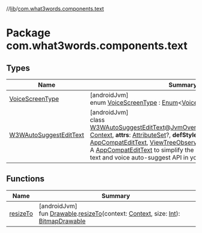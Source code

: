 //[lib](../../index.md)/[com.what3words.components.text](index.md)

# Package com.what3words.components.text

## Types

| Name | Summary |
|---|---|
| [VoiceScreenType](-voice-screen-type/index.md) | [androidJvm]<br>enum [VoiceScreenType](-voice-screen-type/index.md) : [Enum](https://kotlinlang.org/api/latest/jvm/stdlib/kotlin/-enum/index.html)<[VoiceScreenType](-voice-screen-type/index.md)> |
| [W3WAutoSuggestEditText](-w3-w-auto-suggest-edit-text/index.md) | [androidJvm]<br>class [W3WAutoSuggestEditText](-w3-w-auto-suggest-edit-text/index.md)@[JvmOverloads](https://kotlinlang.org/api/latest/jvm/stdlib/kotlin.jvm/-jvm-overloads/index.html)()constructor(**context**: [Context](https://developer.android.com/reference/kotlin/android/content/Context.html), **attrs**: [AttributeSet](https://developer.android.com/reference/kotlin/android/util/AttributeSet.html)?, **defStyleAttr**: [Int](https://kotlinlang.org/api/latest/jvm/stdlib/kotlin/-int/index.html)) : [AppCompatEditText](https://developer.android.com/reference/kotlin/androidx/appcompat/widget/AppCompatEditText.html), [ViewTreeObserver.OnGlobalLayoutListener](https://developer.android.com/reference/kotlin/android/view/ViewTreeObserver.OnGlobalLayoutListener.html)<br>A [AppCompatEditText](https://developer.android.com/reference/kotlin/androidx/appcompat/widget/AppCompatEditText.html) to simplify the integration of what3words text and voice auto-suggest API in your app. |

## Functions

| Name | Summary |
|---|---|
| [resizeTo](resize-to.md) | [androidJvm]<br>fun [Drawable](https://developer.android.com/reference/kotlin/android/graphics/drawable/Drawable.html).[resizeTo](resize-to.md)(context: [Context](https://developer.android.com/reference/kotlin/android/content/Context.html), size: [Int](https://kotlinlang.org/api/latest/jvm/stdlib/kotlin/-int/index.html)): [BitmapDrawable](https://developer.android.com/reference/kotlin/android/graphics/drawable/BitmapDrawable.html) |
